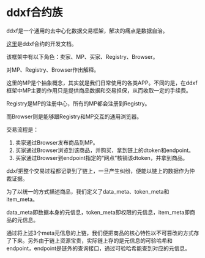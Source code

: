 # ddxf合约族

ddxf是一个通用的去中心化数据交易框架，解决的痛点是数据自治。

[这里](https://ont-bizsuite.github.io/ddxf-contract-suite/doc/ddxf/)是ddxf合约的开发文档。

该框架中有以下角色：卖家、MP、买家、Registry、Browser。

对MP、Registry、Browser作出解释。

这里的MP是个抽象概念，其实就是我们日常使用的各类APP。不同的是，在ddxf框架中MP主要的作用只是提供商品数据和交易担保，从而收取一定的手续费。

Registry是MP的注册中心，所有的MP都会注册到Registry。

而Browser则是能够跟Registry和MP交互的通用浏览器。

交易流程是：

1. 卖家通过Browser发布商品到MP。
2. 买家通过Browser浏览到该商品，并购买，拿到链上的dtoken和endpoint。
3. 买家通过Browser到endpoint指定的“网点”核销该dtoken，并拿到商品。

ddxf把整个交易过程都记录到了链上，一旦产生纠纷，便能以链上的数据作为仲裁证据。

为了以统一的方式描述商品，我们定义了data_meta、token_meta和item_meta。

data_meta即数据本身的元信息，token_meta即权限的元信息，item_meta即商品的元信息。

通过将上述3个meta元信息的上链，我们便把商品的核心特性以不可篡改的方式存了下来。另外由于链上资源宝贵，实际链上存的是元信息的可验哈希和endpoint，endpoint是链外的查询接口，通过可验哈希能查到对应的元信息。

